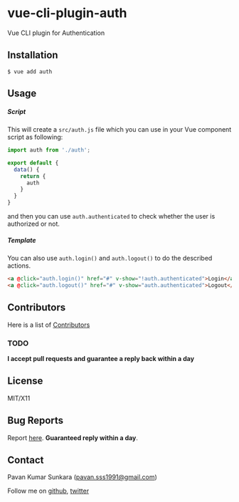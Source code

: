 # vue-cli-plugin-auth

Vue CLI plugin for Authentication

## Installation

```
$ vue add auth
```

## Usage

##### Script

This will create a `src/auth.js` file which you can use in your Vue component script as following:

```js
import auth from './auth';

export default {
  data() {
    return {
      auth
    }
  }
}
```

and then you can use `auth.authenticated` to check whether the user is authorized or not.

##### Template

You can also use `auth.login()` and `auth.logout()` to do the described actions.

```html
<a @click="auth.login()" href="#" v-show="!auth.authenticated">Login</a>
<a @click="auth.logout()" href="#" v-show="auth.authenticated">Logout</a>
```

## Contributors
Here is a list of [Contributors](http://github.com/pksunkara/vue-cli-plugin-auth/contributors)

### TODO

__I accept pull requests and guarantee a reply back within a day__

## License
MIT/X11

## Bug Reports
Report [here](http://github.com/pksunkara/vue-cli-plugin-auth/issues). __Guaranteed reply within a day__.

## Contact
Pavan Kumar Sunkara (pavan.sss1991@gmail.com)

Follow me on [github](https://github.com/users/follow?target=pksunkara), [twitter](http://twitter.com/pksunkara)
